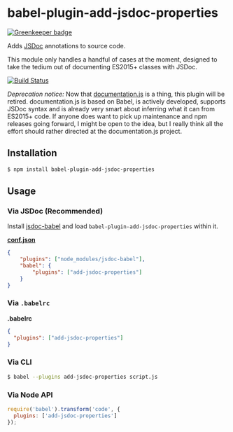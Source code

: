 # babel-plugin-add-jsdoc-properties

[![Greenkeeper badge](https://badges.greenkeeper.io/motiz88/babel-plugin-add-jsdoc-properties.svg)](https://greenkeeper.io/)

Adds [JSDoc](https://github.com/jsdoc3/jsdoc) annotations to source code.

This module only handles a handful of cases at the moment, designed to take the tedium out of documenting ES2015+ classes with JSDoc.

[![Build Status](https://travis-ci.org/motiz88/babel-plugin-add-jsdoc-properties.svg)](https://travis-ci.org/motiz88/babel-plugin-add-jsdoc-properties)

*Deprecation notice:* Now that [documentation.js](http://documentation.js.org/) is a thing, this plugin will be retired. documentation.js is based on Babel, is actively developed, supports JSDoc syntax and is already very smart about inferring what it can from ES2015+ code. If anyone does want to pick up maintenance and npm releases going forward, I might be open to the idea, but I really think all the effort should rather directed at the documentation.js project.

## Installation

```sh
$ npm install babel-plugin-add-jsdoc-properties
```

## Usage

### Via JSDoc (Recommended)

Install [jsdoc-babel](https://github.com/ctumolosus/jsdoc-babel) and load `babel-plugin-add-jsdoc-properties` within it.

**[conf.json](http://usejsdoc.org/about-configuring-jsdoc.html)**

```json
{
    "plugins": ["node_modules/jsdoc-babel"],
    "babel": {
        "plugins": ["add-jsdoc-properties"]
    }
}
```

### Via `.babelrc`

**.babelrc**

```json
{
  "plugins": ["add-jsdoc-properties"]
}
```

### Via CLI

```sh
$ babel --plugins add-jsdoc-properties script.js
```

### Via Node API

```javascript
require('babel').transform('code', {
  plugins: ['add-jsdoc-properties']
});
```

